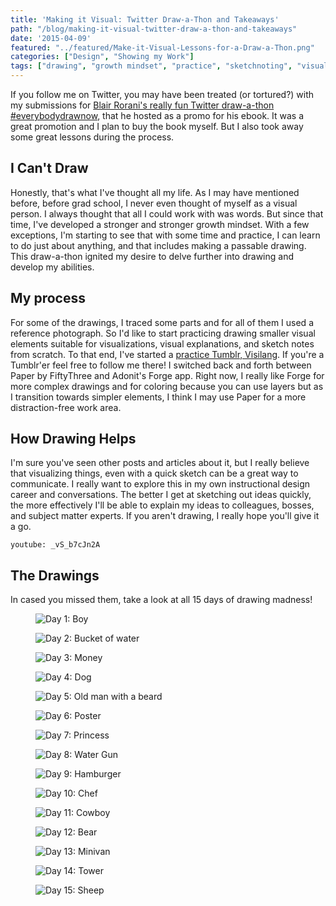 ```yaml
---
title: 'Making it Visual: Twitter Draw-a-Thon and Takeaways'
path: "/blog/making-it-visual-twitter-draw-a-thon-and-takeaways"
date: '2015-04-09'
featured: "../featured/Make-it-Visual-Lessons-for-a-Draw-a-Thon.png"
categories: ["Design", "Showing my Work"]
tags: ["drawing", "growth mindset", "practice", "sketchnoting", "visual language"]
---
```


If you follow me on Twitter, you may have been treated (or tortured?) with my submissions for [Blair Rorani's really fun Twitter draw-a-thon #everybodydrawnow](http://blair.rorani.com/twitter-drawathon/ "Everybody Draw Now"), that he hosted as a promo for his ebook. It was a great promotion and I plan to buy the book myself. But I also took away some great lessons during the process.

## I Can't Draw

Honestly, that's what I've thought all my life. As I may have mentioned before, before grad school, I never even thought of myself as a visual person. I always thought that all I could work with was words. But since that time, I've developed a stronger and stronger growth mindset. With a few exceptions, I'm starting to see that with some time and practice, I can learn to do just about anything, and that includes making a passable drawing. This draw-a-thon ignited my desire to delve further into drawing and develop my abilities.

## My process

For some of the drawings, I traced some parts and for all of them I used a reference photograph. So I'd like to start practicing drawing smaller visual elements suitable for visualizations, visual explanations, and sketch notes from scratch. To that end, I've started a [practice Tumblr, Visilang](http://visilang.tumblr.com/ "Visilang"). If you're a Tumblr'er feel free to follow me there! I switched back and forth between Paper by FiftyThree and Adonit's Forge app. Right now, I really like Forge for more complex drawings and for coloring because you can use layers but as I transition towards simpler elements, I think I may use Paper for a more distraction-free work area.

## How Drawing Helps

I'm sure you've seen other posts and articles about it, but I really believe that visualizing things, even with a quick sketch can be a great way to communicate. I really want to explore this in my own instructional design career and conversations. The better I get at sketching out ideas quickly, the more effectively I'll be able to explain my ideas to colleagues, bosses, and subject matter experts. If you aren't drawing, I really hope you'll give it a go.

`youtube: _vS_b7cJn2A`

## The Drawings

In cased you missed them, take a look at all 15 days of drawing madness!

<figure>
  <img
    sizes="(max-width: 810px) 100vw, 810px"
    srcset="http://res.cloudinary.com/dhdaswa6t/image/upload/f_auto,q_60,w_203/v1530396697/blog/Day1Boy.png 203w,
            http://res.cloudinary.com/dhdaswa6t/image/upload/f_auto,q_60,w_405/v1530396697/blog/Day1Boy.png 405w,
            http://res.cloudinary.com/dhdaswa6t/image/upload/f_auto,q_60,w_810/v1530396697/blog/Day1Boy.png 810w,
            http://res.cloudinary.com/dhdaswa6t/image/upload/f_auto,q_60,w_1215/v1530396697/blog/Day1Boy.png 1215w"
    src="http://res.cloudinary.com/dhdaswa6t/image/upload/f_auto,q_60,w_810/v1530396697/blog/Day1Boy.png"
    alt="Day 1: Boy" />
</figure>

<figure>
  <img
    sizes="(max-width: 810px) 100vw, 810px"
    srcset="http://res.cloudinary.com/dhdaswa6t/image/upload/f_auto,q_60,w_203/v1530396697/blog/Day2BucketofWater.png 203w,
            http://res.cloudinary.com/dhdaswa6t/image/upload/f_auto,q_60,w_405/v1530396697/blog/Day2BucketofWater.png 405w,
            http://res.cloudinary.com/dhdaswa6t/image/upload/f_auto,q_60,w_810/v1530396697/blog/Day2BucketofWater.png 810w,
            http://res.cloudinary.com/dhdaswa6t/image/upload/f_auto,q_60,w_1215/v1530396697/blog/Day2BucketofWater.png 1215w"
    src="http://res.cloudinary.com/dhdaswa6t/image/upload/f_auto,q_60,w_810/v1530396697/blog/Day2BucketofWater.png"
    alt="Day 2: Bucket of water"/>
</figure>

<figure>
  <img
    sizes="(max-width: 810px) 100vw, 810px"
    srcset="http://res.cloudinary.com/dhdaswa6t/image/upload/f_auto,q_60,w_203/v1530396697/blog/Day3Money.png 203w,
            http://res.cloudinary.com/dhdaswa6t/image/upload/f_auto,q_60,w_405/v1530396697/blog/Day3Money.png 405w,
            http://res.cloudinary.com/dhdaswa6t/image/upload/f_auto,q_60,w_810/v1530396697/blog/Day3Money.png 810w,
            http://res.cloudinary.com/dhdaswa6t/image/upload/f_auto,q_60,w_1215/v1530396697/blog/Day3Money.png 1215w"
    src="http://res.cloudinary.com/dhdaswa6t/image/upload/f_auto,q_60,w_810/v1530396697/blog/Day3Money.png"
    alt="Day 3: Money" />
</figure>

<figure>
  <img
    sizes="(max-width: 810px) 100vw, 810px"
    srcset="http://res.cloudinary.com/dhdaswa6t/image/upload/f_auto,q_60,w_203/v1530396697/blog/Day4Dog.png 203w,
            http://res.cloudinary.com/dhdaswa6t/image/upload/f_auto,q_60,w_405/v1530396697/blog/Day4Dog.png 405w,
            http://res.cloudinary.com/dhdaswa6t/image/upload/f_auto,q_60,w_810/v1530396697/blog/Day4Dog.png 810w,
            http://res.cloudinary.com/dhdaswa6t/image/upload/f_auto,q_60,w_1215/v1530396697/blog/Day4Dog.png 1215w"
    src="http://res.cloudinary.com/dhdaswa6t/image/upload/f_auto,q_60,w_810/v1530396697/blog/Day4Dog.png"
    alt="Day 4: Dog" />
</figure>

<figure>
  <img
    sizes="(max-width: 810px) 100vw, 810px"
    srcset="http://res.cloudinary.com/dhdaswa6t/image/upload/f_auto,q_60,w_203/v1530396697/blog/Day5OldManwithBeard.png 203w,
            http://res.cloudinary.com/dhdaswa6t/image/upload/f_auto,q_60,w_405/v1530396697/blog/Day5OldManwithBeard.png 405w,
            http://res.cloudinary.com/dhdaswa6t/image/upload/f_auto,q_60,w_810/v1530396697/blog/Day5OldManwithBeard.png 810w,
            http://res.cloudinary.com/dhdaswa6t/image/upload/f_auto,q_60,w_1215/v1530396697/blog/Day5OldManwithBeard.png 1215w"
    src="http://res.cloudinary.com/dhdaswa6t/image/upload/f_auto,q_60,w_810/v1530396697/blog/Day5OldManwithBeard.png"
    alt="Day 5: Old man with a beard" />
</figure>

<figure>
  <img
    sizes="(max-width: 810px) 100vw, 810px"
    srcset="http://res.cloudinary.com/dhdaswa6t/image/upload/f_auto,q_60,w_203/v1530396697/blog/Day6Poster.jpg 203w,
            http://res.cloudinary.com/dhdaswa6t/image/upload/f_auto,q_60,w_405/v1530396697/blog/Day6Poster.jpg 405w,
            http://res.cloudinary.com/dhdaswa6t/image/upload/f_auto,q_60,w_810/v1530396697/blog/Day6Poster.jpg 810w,
            http://res.cloudinary.com/dhdaswa6t/image/upload/f_auto,q_60,w_1215/v1530396697/blog/Day6Poster.jpg 1215w"
    src="http://res.cloudinary.com/dhdaswa6t/image/upload/f_auto,q_60,w_810/v1530396697/blog/Day6Poster.jpg"
    alt="Day 6: Poster" />
</figure>

<figure>
  <img
    sizes="(max-width: 810px) 100vw, 810px"
    srcset="http://res.cloudinary.com/dhdaswa6t/image/upload/f_auto,q_60,w_203/v1530396697/blog/Day7Princess.png 203w,
            http://res.cloudinary.com/dhdaswa6t/image/upload/f_auto,q_60,w_405/v1530396697/blog/Day7Princess.png 405w,
            http://res.cloudinary.com/dhdaswa6t/image/upload/f_auto,q_60,w_810/v1530396697/blog/Day7Princess.png 810w,
            http://res.cloudinary.com/dhdaswa6t/image/upload/f_auto,q_60,w_1215/v1530396697/blog/Day7Princess.png 1215w"
    src="http://res.cloudinary.com/dhdaswa6t/image/upload/f_auto,q_60,w_810/v1530396697/blog/Day7Princess.png"
    alt="Day 7: Princess" />
</figure>

<figure>
  <img
    sizes="(max-width: 810px) 100vw, 810px"
    srcset="http://res.cloudinary.com/dhdaswa6t/image/upload/f_auto,q_60,w_203/v1530396697/blog/Day8Watergun.png 203w,
            http://res.cloudinary.com/dhdaswa6t/image/upload/f_auto,q_60,w_405/v1530396697/blog/Day8Watergun.png 405w,
            http://res.cloudinary.com/dhdaswa6t/image/upload/f_auto,q_60,w_810/v1530396697/blog/Day8Watergun.png 810w,
            http://res.cloudinary.com/dhdaswa6t/image/upload/f_auto,q_60,w_1215/v1530396697/blog/Day8Watergun.png 1215w"
    src="http://res.cloudinary.com/dhdaswa6t/image/upload/f_auto,q_60,w_810/v1530396697/blog/Day8Watergun.png"
    alt="Day 8: Water Gun" />
</figure>

<figure>
  <img
    sizes="(max-width: 810px) 100vw, 810px"
    srcset="http://res.cloudinary.com/dhdaswa6t/image/upload/f_auto,q_60,w_203/v1530396697/blog/Day9Hamburger.png 203w,
            http://res.cloudinary.com/dhdaswa6t/image/upload/f_auto,q_60,w_405/v1530396697/blog/Day9Hamburger.png 405w,
            http://res.cloudinary.com/dhdaswa6t/image/upload/f_auto,q_60,w_810/v1530396697/blog/Day9Hamburger.png 810w,
            http://res.cloudinary.com/dhdaswa6t/image/upload/f_auto,q_60,w_1215/v1530396697/blog/Day9Hamburger.png 1215w"
    src="http://res.cloudinary.com/dhdaswa6t/image/upload/f_auto,q_60,w_810/v1530396697/blog/Day9Hamburger.png"
    alt="Day 9: Hamburger" />
</figure>

<figure>
  <img
    sizes="(max-width: 810px) 100vw, 810px"
    srcset="http://res.cloudinary.com/dhdaswa6t/image/upload/f_auto,q_60,w_203/v1530396697/blog/Day10Chef.png 203w,
            http://res.cloudinary.com/dhdaswa6t/image/upload/f_auto,q_60,w_405/v1530396697/blog/Day10Chef.png 405w,
            http://res.cloudinary.com/dhdaswa6t/image/upload/f_auto,q_60,w_810/v1530396697/blog/Day10Chef.png 810w,
            http://res.cloudinary.com/dhdaswa6t/image/upload/f_auto,q_60,w_1215/v1530396697/blog/Day10Chef.png 1215w"
    src="http://res.cloudinary.com/dhdaswa6t/image/upload/f_auto,q_60,w_810/v1530396697/blog/Day10Chef.png"
    alt="Day 10: Chef" />
</figure>

<figure>
  <img
    sizes="(max-width: 810px) 100vw, 810px"
    srcset="http://res.cloudinary.com/dhdaswa6t/image/upload/f_auto,q_60,w_203/v1530396697/blog/Day11Cowboy.png 203w,
            http://res.cloudinary.com/dhdaswa6t/image/upload/f_auto,q_60,w_405/v1530396697/blog/Day11Cowboy.png 405w,
            http://res.cloudinary.com/dhdaswa6t/image/upload/f_auto,q_60,w_810/v1530396697/blog/Day11Cowboy.png 810w,
            http://res.cloudinary.com/dhdaswa6t/image/upload/f_auto,q_60,w_1215/v1530396697/blog/Day11Cowboy.png 1215w"
    src="http://res.cloudinary.com/dhdaswa6t/image/upload/f_auto,q_60,w_810/v1530396697/blog/Day11Cowboy.png"
    alt="Day 11: Cowboy" />
</figure>

<figure>
  <img
    sizes="(max-width: 810px) 100vw, 810px"
    srcset="http://res.cloudinary.com/dhdaswa6t/image/upload/f_auto,q_60,w_203/v1530396697/blog/Day12Bear.png 203w,
            http://res.cloudinary.com/dhdaswa6t/image/upload/f_auto,q_60,w_405/v1530396697/blog/Day12Bear.png 405w,
            http://res.cloudinary.com/dhdaswa6t/image/upload/f_auto,q_60,w_810/v1530396697/blog/Day12Bear.png 810w,
            http://res.cloudinary.com/dhdaswa6t/image/upload/f_auto,q_60,w_1215/v1530396697/blog/Day12Bear.png 1215w"
    src="http://res.cloudinary.com/dhdaswa6t/image/upload/f_auto,q_60,w_810/v1530396697/blog/Day12Bear.png"
    alt="Day 12: Bear" />
</figure>

<figure>
  <img
    sizes="(max-width: 810px) 100vw, 810px"
    srcset="http://res.cloudinary.com/dhdaswa6t/image/upload/f_auto,q_60,w_203/v1530396697/blog/Day13Minivan.png 203w,
            http://res.cloudinary.com/dhdaswa6t/image/upload/f_auto,q_60,w_405/v1530396697/blog/Day13Minivan.png 405w,
            http://res.cloudinary.com/dhdaswa6t/image/upload/f_auto,q_60,w_810/v1530396697/blog/Day13Minivan.png 810w,
            http://res.cloudinary.com/dhdaswa6t/image/upload/f_auto,q_60,w_1215/v1530396697/blog/Day13Minivan.png 1215w"
    src="http://res.cloudinary.com/dhdaswa6t/image/upload/f_auto,q_60,w_810/v1530396697/blog/Day13Minivan.png"
    alt="Day 13: Minivan" />
</figure>

<figure>
  <img
    sizes="(max-width: 810px) 100vw, 810px"
    srcset="http://res.cloudinary.com/dhdaswa6t/image/upload/f_auto,q_60,w_203/v1530396697/blog/Day14Tower.png 203w,
            http://res.cloudinary.com/dhdaswa6t/image/upload/f_auto,q_60,w_405/v1530396697/blog/Day14Tower.png 405w,
            http://res.cloudinary.com/dhdaswa6t/image/upload/f_auto,q_60,w_810/v1530396697/blog/Day14Tower.png 810w,
            http://res.cloudinary.com/dhdaswa6t/image/upload/f_auto,q_60,w_1215/v1530396697/blog/Day14Tower.png 1215w"
    src="http://res.cloudinary.com/dhdaswa6t/image/upload/f_auto,q_60,w_810/v1530396697/blog/Day14Tower.png"
    alt="Day 14: Tower" />
</figure>

<figure>
  <img
    sizes="(max-width: 810px) 100vw, 810px"
    srcset="http://res.cloudinary.com/dhdaswa6t/image/upload/f_auto,q_60,w_203/v1530396697/blog/Day15Sheep.png 203w,
            http://res.cloudinary.com/dhdaswa6t/image/upload/f_auto,q_60,w_405/v1530396697/blog/Day15Sheep.png 405w,
            http://res.cloudinary.com/dhdaswa6t/image/upload/f_auto,q_60,w_810/v1530396697/blog/Day15Sheep.png 810w,
            http://res.cloudinary.com/dhdaswa6t/image/upload/f_auto,q_60,w_1215/v1530396697/blog/Day15Sheep.png 1215w"
    src="http://res.cloudinary.com/dhdaswa6t/image/upload/f_auto,q_60,w_810/v1530396697/blog/Day15Sheep.png"
    alt="Day 15: Sheep" />
</figure>
